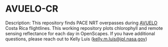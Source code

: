 # AVUELO-CR

Description: This repository finds PACE NRT overpasses during [AVUELO](https://striresearch.si.edu/quantitative-forest-ecology/avuelo/) Costa Rica flightlines. This working repository plots chlorophyll and remote sensing reflectance for each day in OpenScapes. If you have additional questions, please reach out to Kelly Luis (kelly.m.luis@jpl.nasa.gov)
